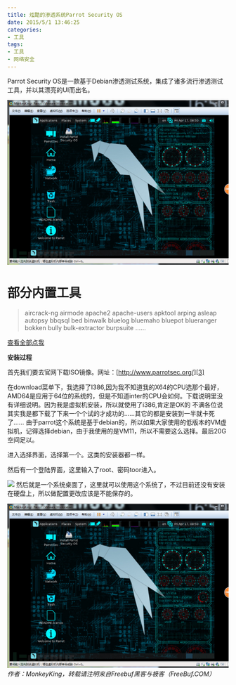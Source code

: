 ```yaml
---
title: 炫酷的渗透系统Parrot Security OS
date: 2015/5/1 13:46:25
categories:
- 工具
tags:
- 工具
- 网络安全
---
```

Parrot Security OS是一款基于Debian渗透测试系统，集成了诸多流行渗透测试工具，并以其漂亮的UI而出名。

![](/pictures/Parrot-Security-OS/14300153781409.jpeg)

# 部分内置工具

>aircrack-ng
airmode
apache2
apache-users
apktool
arping
asleap
autopsy
bbqsql
bed
binwalk
bluelog
bluemaho
bluepot
blueranger
bokken
bully
bulk-extractor
burpsuite
......
<!--more-->
[查看全部点我][2]

**安装过程**

首先我们要去官网下载ISO镜像。网址：[http://www.parrotsec.org/][3]

在download菜单下，我选择了I386,因为我不知道我的X64的CPU选那个最好，AMD64是应用于64位的系统的，但是不知道inter的CPU会如何。下载说明里没有详细说明。因为我是虚拟机安装，所以就使用了i386,肯定是OK的 不满各位说其实我是都下载了下来一个个试的才成功的……其它的都是安装到一半就卡死了……
由于parrot这个系统是基于debian的，所以如果大家使用的低版本的VM虚拟机，记得选择debian，由于我使用的是VM11，所以不需要这么选择。最后20G空间足以。

 进入选择界面，选择第一个。这类的安装器都一样。


 然后有一个登陆界面，这里输入了root、密码toor进入。

![](/Parrot-Security-OS/14300153479571.jpeg)
 然后就是一个系统桌面了，这里就可以使用这个系统了，不过目前还没有安装在硬盘上，所以做配置更改应该是不能保存的。
 
![](/pictures/Parrot-Security-OS/14300153781409.jpeg)
 _作者：MonkeyKing，转载请注明来自Freebuf黑客与极客（FreeBuf.COM）_


  [2]: http://www.parrotsec.org/tools
  [3]: http://www.parrotsec.org/
